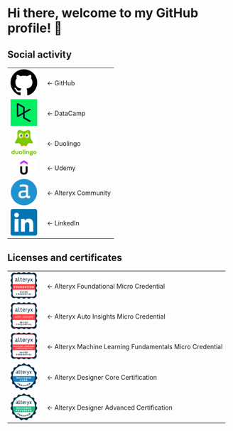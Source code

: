 # Hi there, welcome to my GitHub profile! 👋

## Social activity
<table style="border-collapse: collapse; border: none; outline: none;">
    <tr style="border: none; outline: none;">
    <td style="vertical-align: middle; border: none; outline: none;">
      <a href="https://github.com/Szymon-Czuszek">
        <img src="\Pictures\GitHub.png" width="60" alt="GitHub Logo"/>
      </a>
    </td>
    <td style="vertical-align: middle; padding-left: 15px; border: none; outline: none;">
      &#8592; GitHub
    </td>
  </tr>
    <tr style="border: none; outline: none;">
    <td style="vertical-align: middle; border: none; outline: none;">
      <a href="https://www.datacamp.com/portfolio/szymon-72c344f3-007c-4d4e-98e4-1a08eb1ec2b6">
        <img src="\Pictures\DataCamp.png" width="60" alt="DataCamp Logo"/>
      </a>
    </td>
    <td style="vertical-align: middle; padding-left: 15px; border: none; outline: none;">
      &#8592; DataCamp
    </td>
  </tr>
  <tr style="border: none; outline: none;">
    <td style="vertical-align: middle; border: none; outline: none;">
      <a href="https://www.duolingo.com/profile/SzymonCzus">
        <img src="\Pictures\Duolingo.png" width="60" alt="Duolingo Logo"/>
      </a>
    </td>
    <td style="vertical-align: middle; padding-left: 15px; border: none; outline: none;">
      &#8592; Duolingo
    </td>
  </tr>
  <tr style="border: none; outline: none;">
    <td style="vertical-align: middle; border: none; outline: none;">
      <a href="https://www.udemy.com/user/szymon-czuszek/">
        <img src="\Pictures\Udemy.png" width="60" alt="Udemy Logo"/>
      </a>
    </td>
    <td style="vertical-align: middle; padding-left: 15px; border: none; outline: none;">
      &#8592; Udemy
    </td>
  </tr>
  <tr style="border: none; outline: none;">
    <td style="vertical-align: middle; border: none; outline: none;">
      <a href="https://community.alteryx.com/t5/user/viewprofilepage/user-id/401608">
        <img src="\Pictures\Alteryx.png" width="60" alt="Alteryx Logo"/>
      </a>
    </td>
    <td style="vertical-align: middle; padding-left: 15px; border: none; outline: none;">
      &#8592; Alteryx Community
    </td>
  </tr>
  <tr style="border: none; outline: none;">
    <td style="vertical-align: middle; border: none; outline: none;">
      <a href="https://www.linkedin.com/in/szymon-czuszek/">
        <img src="\Pictures\LinkedIn.png" width="60" alt="LinkedIn Logo"/>
      </a>
    </td>
    <td style="vertical-align: middle; padding-left: 15px; border: none; outline: none;">
      &#8592; LinkedIn
    </td>
  </tr>
</table>

## Licenses and certificates
<table style="border-collapse: collapse; border: none; outline: none;">
  <tr style="border: none; outline: none;">
    <td style="vertical-align: middle; border: none; outline: none;">
      <a href="https://www.credly.com/badges/d9d1fd80-b934-47a1-a49a-02401b1efab2">
        <img src="\Pictures\alteryx-foundational-micro-credential.png" width="60" alt="Alteryx Foundational Micro Credential Badge Picture"/>
      </a>
    </td>
    <td style="vertical-align: middle; padding-left: 15px; border: none; outline: none;">
      &#8592; Alteryx Foundational Micro Credential
    </td>
  </tr>
  <tr style="border: none; outline: none;">
    <td style="vertical-align: middle; border: none; outline: none;">
      <a href="https://www.credly.com/badges/d678725d-5635-48fd-9502-ce5060e72a55">
        <img src="\Pictures\alteryx-auto-insights-micro-credential.png" width="60" alt="Alteryx Auto Insights Micro Credential Badge Picture"/>
      </a>
    </td>
    <td style="vertical-align: middle; padding-left: 15px; border: none; outline: none;">
      &#8592; Alteryx Auto Insights Micro Credential
    </td>
  </tr>
  <tr style="border: none; outline: none;">
    <td style="vertical-align: middle; border: none; outline: none;">
      <a href="https://www.credly.com/badges/d81f3047-f362-46bb-ac81-bec3a2211147">
        <img src="\Pictures\machine-learning-fundamentals-micro-credential.png" width="60" alt="Machine Learning Fundamentals Micro Credential Badge Picture"/>
      </a>
    </td>
    <td style="vertical-align: middle; padding-left: 15px; border: none; outline: none;">
      &#8592; Alteryx Machine Learning Fundamentals Micro Credential
    </td>
  </tr>
  <tr style="border: none; outline: none;">
    <td style="vertical-align: middle; border: none; outline: none;">
      <a href="https://www.credly.com/badges/046a8f49-30ff-4fe2-9e88-7b146b4fd225">
        <img src="\Pictures\alteryx-designer-core-certification.png" width="60" alt="Alteryx Designer Core Certification Badge Picture"/>
      </a>
    </td>
    <td style="vertical-align: middle; padding-left: 15px; border: none; outline: none;">
      &#8592; Alteryx Designer Core Certification
    </td>
  </tr>
  <tr style="border: none; outline: none;">
    <td style="vertical-align: middle; border: none; outline: none;">
      <a href="https://www.credly.com/badges/6057a859-014d-43a1-8497-e6b1a8eb9196">
        <img src="\Pictures\alteryx-designer-advanced-certification.png" width="60" alt="Alteryx Designer Certification Badge Picture"/>
      </a>
    </td>
    <td style="vertical-align: middle; padding-left: 15px; border: none; outline: none;">
      &#8592; Alteryx Designer Advanced Certification
    </td>
  </tr>
</table>

<!--
**Szymon-Czuszek/Szymon-Czuszek** is a ✨ _special_ ✨ repository because its `README.md` (this file) appears on your GitHub profile.

Here are some ideas to get you started:

- 🔭 I’m currently working on ...
- 🌱 I’m currently learning ...
- 👯 I’m looking to collaborate on ...
- 🤔 I’m looking for help with ...
- 💬 Ask me about ...
- 📫 How to reach me: ...
- 😄 Pronouns: ...
- ⚡ Fun fact: ...
-->
